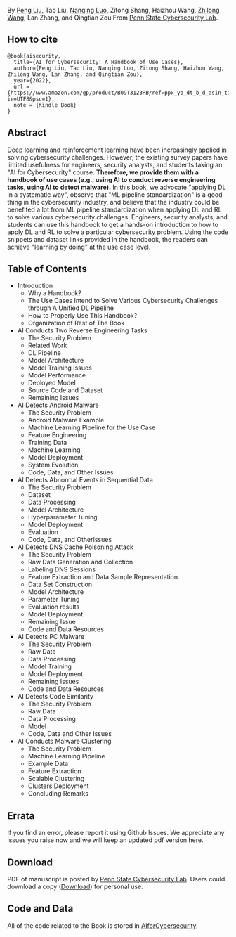 By [Peng Liu](https://s2.ist.psu.edu/pliu/), Tao Liu, [Nanqing Luo](https://sites.google.com/view/nanqingluo/home), Zitong Shang, Haizhou Wang, [Zhilong Wang](http://zhilongwang.org/), Lan Zhang, and Qingtian Zou From [Penn State Cybersecurity Lab](https://s2.ist.psu.edu/index.html).

## How to cite

```
@book{aisecurity,
  title={AI for Cybersecurity: A Handbook of Use Cases},
  author={Peng Liu, Tao Liu, Nanqing Luo, Zitong Shang, Haizhou Wang, Zhilong Wang, Lan Zhang, and Qingtian Zou},
  year={2022},
  url = {https://www.amazon.com/gp/product/B09T3123RB/ref=ppx_yo_dt_b_d_asin_title_o00?ie=UTF8&psc=1},
  note = {Kindle Book}
}
```

## Abstract
Deep learning and reinforcement learning have been increasingly applied in solving cybersecurity challenges. However, the existing survey papers have limited usefulness for engineers, security analysts, and students taking an "AI for Cybersecurity" course. **Therefore, we provide them with a handbook of use cases (e.g., using AI to conduct reverse engineering tasks, using AI to detect malware).** In this book, we advocate "applying DL in a systematic way", observe that "ML pipeline standardization" is a good thing in the cybersecurity industry, and believe that the industry could be benefited a lot from ML pipeline standardization when applying DL and RL to solve various cybersecurity challenges. Engineers, security analysts, and students can use this handbook to get a hands-on introduction to how to apply DL and RL to solve a particular cybersecurity problem. Using the code snippets and dataset links provided in the handbook, the readers can achieve "learning by doing" at the use case level.

## Table of Contents
- Introduction
    - Why a Handbook?
    - The Use Cases Intend to Solve Various Cybersecurity Challenges through A Unified DL Pipeline
    - How to Properly Use This Handbook? 
    - Organization of Rest of The Book
- AI Conducts Two Reverse Engineering Tasks
    - The Security Problem
    - Related Work
    - DL Pipeline
    - Model Architecture
    - Model Training Issues
    - Model Performance
    - Deployed Model
    - Source Code and Dataset
    - Remaining Issues
- AI Detects Android Malware
    - The Security Problem
    - Android Malware Example
    - Machine Learning Pipeline for the Use Case
    - Feature Engineering
    - Training Data
    - Machine Learning
    - Model Deployment
    - System Evolution
    - Code, Data, and Other Issues
- AI Detects Abnormal Events in Sequential Data
    - The Security Problem
    - Dataset
    - Data Processing
    - Model Architecture
    - Hyperparameter Tuning
    - Model Deployment
    - Evaluation
    - Code, Data, and OtherIssues
- AI Detects DNS Cache Poisoning Attack
    - The Security Problem
    - Raw Data Generation and Collection
    - Labeling DNS Sessions
    - Feature Extraction and Data Sample Representation
    - Data Set Construction
    - Model Architecture
    - Parameter Tuning
    - Evaluation results
    - Model Deployment
    - Remaining Issue
    - Code and Data Resources
- AI Detects PC Malware
    - The Security Problem
    - Raw Data
    - Data Processing
    - Model Training
    - Model Deployment
    - Remaining Issues
    - Code and Data Resources
- AI Detects Code Similarity
    - The Security Problem
    - Raw Data
    - Data Processing
    - Model
    - Code, Data and Other Issues
- AI Conducts Malware Clustering
    - The Security Problem
    - Machine Learning Pipeline
    - Example Data
    - Feature Extraction
    - Scalable Clustering
    - Clusters Deployment
    - Concluding Remarks


## Errata
If you find an error, please report it using Github Issues. We appreciate any issues you raise now and we will keep an updated pdf version here. 


## Download
PDF of manuscript is posted by [Penn State Cybersecurity Lab](https://s2.ist.psu.edu/index.html). Users could download a copy ([Download](book.pdf)) for personal use.

## Code and Data
All of the code related to the Book is stored in [AIforCybersecurity](https://github.com/PSUCyberSecurityLab/AIforCybersecurity).
